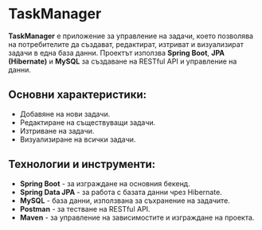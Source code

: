 # TaskManager

**TaskManager** е приложение за управление на задачи, което позволява на потребителите да създават, редактират, изтриват и визуализират задачи в една база данни. Проектът използва **Spring Boot**, **JPA (Hibernate)** и **MySQL** за създаване на RESTful API и управление на данни.

## Основни характеристики:
- Добавяне на нови задачи.
- Редактиране на съществуващи задачи.
- Изтриване на задачи.
- Визуализиране на всички задачи.

## Технологии и инструменти:
- **Spring Boot** - за изграждане на основния бекенд.
- **Spring Data JPA** - за работа с базата данни чрез Hibernate.
- **MySQL** - база данни, използвана за съхранение на задачите.
- **Postman** - за тестване на RESTful API.
- **Maven** - за управление на зависимостите и изграждане на проекта.
